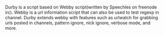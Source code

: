 Durby is a script based on Webby script(written by Speechles on freenode irc). Webby is a url information script that can also be used to test regexp in channel. Durby extends webby with features such as urlwatch for grabbing urls posted in channels, pattern ignore, nick ignore, verbose mode, and more.
